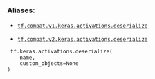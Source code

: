 

### Aliases:

- [ `tf.compat.v1.keras.activations.deserialize` ](/api_docs/python/tf/keras/activations/deserialize)

- [ `tf.compat.v2.keras.activations.deserialize` ](/api_docs/python/tf/keras/activations/deserialize)



```
 tf.keras.activations.deserialize(
    name,
    custom_objects=None
)
 
```

